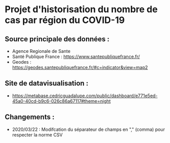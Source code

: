 # Projet d'historisation du nombre de cas par région du COVID-19

## Source principale des données :
 - Agence Regionale de Sante
 - Santé Publique France : https://www.santepubliquefrance.fr/
 - Geodes : https://geodes.santepubliquefrance.fr/#c=indicator&view=map2
 
## Site de datavisualisation :
 - https://metabase.cedricguadalupe.com/public/dashboard/e771e5ed-45a0-40cd-b9c6-026c86a67117#theme=night

## Changements :
 - 2020/03/22 : Modifcation du séparateur de champs en "," (comma) pour respecter la norme CSV